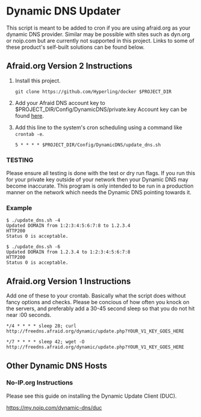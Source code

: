 # Dynamic DNS Updater

This script is meant to be added to cron if you are using afraid.org as your
dynamic DNS provider. Similar may be possible with sites such as dyn.org or
noip.com but are currently not supported in this project. Links to some of these
product's self-built solutions can be found below.

## Afraid.org Version 2 Instructions

1. Install this project.

    ```
    git clone https://github.com/Hyperling/docker $PROJECT_DIR
    ```

1. Add your Afraid DNS account key to $PROJECT_DIR/Config/DynamicDNS/private.key
Account key can be found [here](https://freedns.afraid.org/dynamic/v2/).

1. Add this line to the system's cron scheduling using a command like `crontab -e`.

    ```
    5 * * * * $PROJECT_DIR/Config/DynamicDNS/update_dns.sh
    ```

### TESTING

Please ensure all testing is done with the test or dry run flags. If you run
this for your private key outside of your network then your Dynamic DNS may
become inaccurate. This program is only intended to be run in a production
manner on the network which needs the Dynamic DNS pointing towards it.

### Example

```
$ ./update_dns.sh -4
Updated DOMAIN from 1:2:3:4:5:6:7:8 to 1.2.3.4
HTTP200
Status 0 is acceptable.
```
```
$ ./update_dns.sh -6
Updated DOMAIN from 1.2.3.4 to 1:2:3:4:5:6:7:8
HTTP200
Status 0 is acceptable.
```

## Afraid.org Version 1 Instructions

Add one of these to your crontab. Basically what the script does without fancy
options and checks. Please be concious of how often you knock on the servers,
and preferably add a 30-45 second sleep so that you do not hit near :00 seconds.

```
*/4 * * * * sleep 28; curl http://freedns.afraid.org/dynamic/update.php?YOUR_V1_KEY_GOES_HERE
```
```
*/7 * * * * sleep 42; wget -O http://freedns.afraid.org/dynamic/update.php?YOUR_V1_KEY_GOES_HERE
```

## Other Dynamic DNS Hosts

### No-IP.org Instructions

Please see this guide on installing the Dynamic Update Client (DUC).

https://my.noip.com/dynamic-dns/duc

